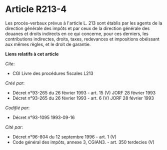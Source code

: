 # Article R213-4

Les procès-verbaux prévus à l'article L. 213 sont établis par les agents de la direction générale des impôts et par ceux de
la direction générale des douanes et droits indirects en ce qui concerne, pour ces derniers, les contributions indirectes,
droits, taxes, redevances et impositions obéissant aux mêmes règles, et le droit de garantie.

**Liens relatifs à cet article**

_Cite_:

  - CGI Livre des procédures fiscales L213

_Créé par_:

  - Décret n°93-265 du 26 février 1993 - art. 15 (V) JORF 28 février 1993
  - Décret n°93-265 du 26 février 1993 - art. 6 (V) JORF 28 février 1993

_Codifié par_:

  - Décret n°93-1095 1993-09-16

_Cité par_:

  - Décret n°96-804 du 12 septembre 1996 - art. 1 (V)
  - Code général des impôts, annexe 3, CGIAN3. - art. 350 terdecies (V)
